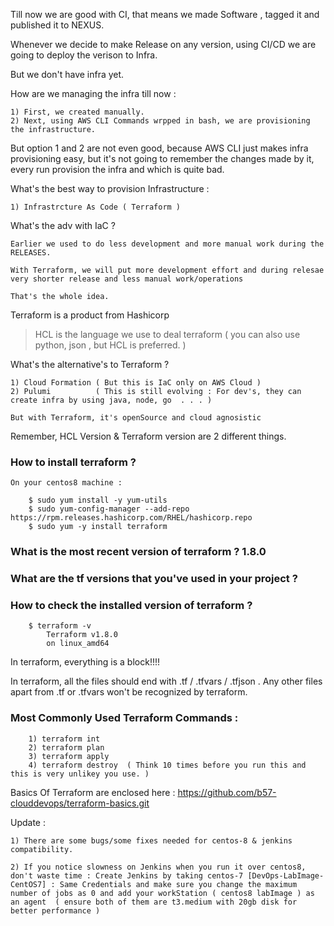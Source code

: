 

Till now we are good with CI, that means we made Software , tagged it and published it to NEXUS.

Whenever we decide to make Release on any version, using CI/CD we are going to deploy the verison to Infra.

But we don't have infra yet.

How are we managing the infra till now :

    1) First, we created manually.
    2) Next, using AWS CLI Commands wrpped in bash, we are provisioning the infrastructure.

But option 1 and 2 are not even good, because AWS CLI just makes infra provisioning easy, but it's not going to remember the changes made by it, every run provision the infra and which is quite bad.

What's the best way to provision Infrastructure : 

    1) Infrastrcture As Code ( Terraform )

What's the adv with IaC  ?

```
Earlier we used to do less development and more manual work during the RELEASES.

With Terraform, we will put more development effort and during relesae very shorter release and less manual work/operations

That's the whole idea.

```

Terraform is a product from Hashicorp 
> HCL is the language we use to deal terraform ( you can also use python, json , but HCL is preferred. )


What's the alternative's to Terraform ?

    1) Cloud Formation ( But this is IaC only on AWS Cloud )
    2) Pulumi          ( This is still evolving : For dev's, they can create infra by using java, node, go  . . . )

    But with Terraform, it's openSource and cloud agnosistic


Remember, HCL Version & Terraform version are 2 different things.

### How to install terraform ?

```
On your centos8 machine :

    $ sudo yum install -y yum-utils
    $ sudo yum-config-manager --add-repo https://rpm.releases.hashicorp.com/RHEL/hashicorp.repo
    $ sudo yum -y install terraform
```

### What is the most recent version of terraform ?  1.8.0
### What are the tf versions that you've used in your project ?


### How to check the installed version of terraform ?

```
    $ terraform -v
        Terraform v1.8.0
        on linux_amd64
```

In terraform, everything is a block!!!!

In terraform, all the files should end with .tf / .tfvars / .tfjson . Any other files apart from .tf or .tfvars won't be recognized by terraform.


### Most Commonly Used Terraform Commands :

```
    1) terraform int
    2) terraform plan
    3) terraform apply 
    4) terraform destroy  ( Think 10 times before you run this and this is very unlikey you use. )
```

Basics Of Terraform are enclosed here : https://github.com/b57-clouddevops/terraform-basics.git

Update : 

    1) There are some bugs/some fixes needed for centos-8 & jenkins compatibility.

    2) If you notice slowness on Jenkins when you run it over centos8, don't waste time : Create Jenkins by taking centos-7 [DevOps-LabImage-CentOS7] : Same Credentials and make sure you change the maximum number of jobs as 0 and add your workStation ( centos8 labImage ) as an agent  ( ensure both of them are t3.medium with 20gb disk for better performance )